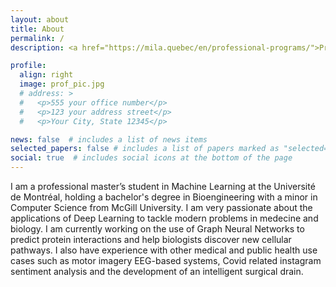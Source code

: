 ```yaml
---
layout: about
title: About
permalink: /
description: <a href="https://mila.quebec/en/professional-programs/">Professional Master’s Degree in Machine Learning</a> 

profile:
  align: right
  image: prof_pic.jpg
  # address: >
  #   <p>555 your office number</p>
  #   <p>123 your address street</p>
  #   <p>Your City, State 12345</p>

news: false  # includes a list of news items
selected_papers: false # includes a list of papers marked as "selected={true}"
social: true  # includes social icons at the bottom of the page
---
```


I am a professional master’s student in Machine Learning at the Université de Montréal, holding a bachelor's degree in Bioengineering with a minor in Computer Science from McGill University. I am very passionate about the applications of Deep Learning to tackle modern problems in medecine and biology. I am currently working on the use of Graph Neural Networks to predict protein interactions and help biologists discover new cellular pathways. I also have experience with other medical and public health use cases such as motor imagery EEG-based systems, Covid related instagram sentiment analysis and the development of an intelligent surgical drain. 


<!-- I have also previoulsy worked on EEG-based systems to aid individuals with motor disabilities (such as ALS or locked-in syndrome) interact with electronic devices. Additionally, I have professional experience  with Outside of my work, I enjoy surfing, lifting weights and trying new restaurants.  -->
